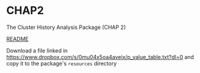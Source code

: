 # CHAP2
The Cluster History Analysis Package (CHAP 2)

<a href="http://htmlpreview.github.com/?https://github.com/gtsong/CHAP2/blob/master/README.html"> README </a>

Download a file linked in https://www.dropbox.com/s/0mu04x5oa4aveix/p_value_table.txt?dl=0 and copy it to the package's <code>resources</code> directory
